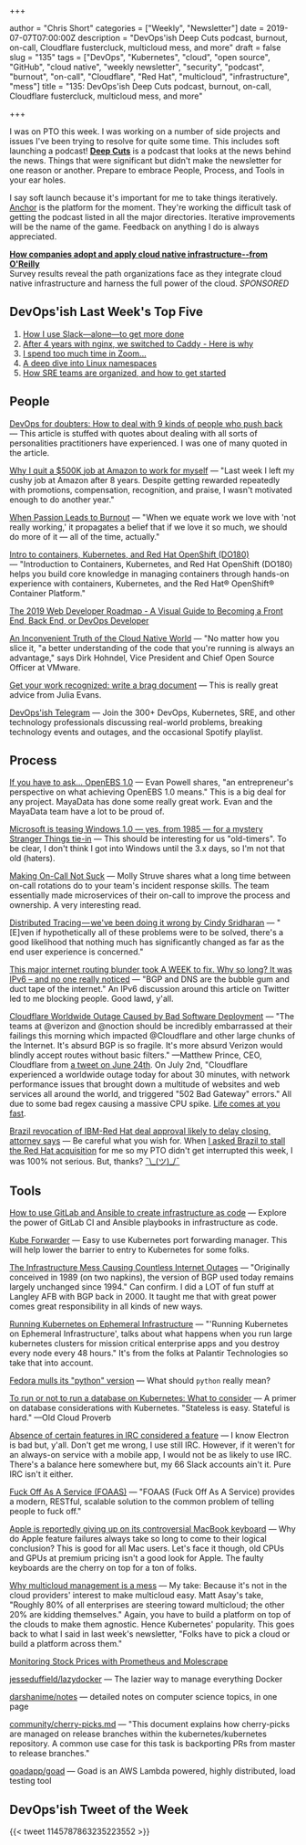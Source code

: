 +++

author = "Chris Short"
categories = ["Weekly", "Newsletter"]
date = 2019-07-07T07:00:00Z
description = "DevOps'ish Deep Cuts podcast, burnout, on-call, Cloudflare fustercluck, multicloud mess, and more"
draft = false
slug = "135"
tags = ["DevOps", "Kubernetes", "cloud", "open source", "GitHub", "cloud native", "weekly newsletter", "security", "podcast", "burnout", "on-call", "Cloudflare", "Red Hat", "multicloud", "infrastructure", "mess"]
title = "135: DevOps'ish Deep Cuts podcast, burnout, on-call, Cloudflare fustercluck, multicloud mess, and more"

+++

I was on PTO this week. I was working on a number of side projects and issues I've been trying to resolve for quite some time. This includes soft launching a podcast! [**Deep Cuts**](https://devopsish.com/deep-cuts-134/) is a podcast that looks at the news behind the news. Things that were significant but didn't make the newsletter for one reason or another. Prepare to embrace People, Process, and Tools in your ear holes.

I say soft launch because it's important for me to take things iteratively. [Anchor](https://anchor.fm/devopsish) is the platform for the moment. They're working the difficult task of getting the podcast listed in all the major directories. Iterative improvements will be the name of the game. Feedback on anything I do is always appreciated.

[**How companies adopt and apply cloud native infrastructure--from O'Reilly**](https://www.oreilly.com/pub/cpc/224549)  
Survey results reveal the path organizations face as they integrate cloud native infrastructure and harness the full power of the cloud. *SPONSORED*

## DevOps'ish Last Week's Top Five

1. [How I use Slack—alone—to get more done](https://char.gd/blog/2019/how-i-use-slack-alone-to-get-more-done)
1. [After 4 years with nginx, we switched to Caddy - Here is why](https://engineering.hashnode.com/after-4-years-with-nginx-we-switched-to-caddy-here-is-why-cjxbv8eb2001ke8s1yl7ndroz)
1. [I spend too much time in Zoom...](https://medium.com/@joebeda/i-spend-too-much-time-in-zoom-5eedcea5cc90)
1. [A deep dive into Linux namespaces](http://ifeanyi.co/posts/linux-namespaces-part-1/)
1. [How SRE teams are organized, and how to get started](https://cloud.google.com/blog/products/devops-sre/how-sre-teams-are-organized-and-how-to-get-started)

## People

[DevOps for doubters: How to deal with 9 kinds of people who push back](https://enterprisersproject.com/article/2019/7/devops-for-doubters-9-tips) — This article is stuffed with quotes about dealing with all sorts of personalities practitioners have experienced. I was one of many quoted in the article.

[Why I quit a $500K job at Amazon to work for myself](https://danielvassallo.com/only-intrinsic-motivation-lasts/) — "Last week I left my cushy job at Amazon after 8 years. Despite getting rewarded repeatedly with promotions, compensation, recognition, and praise, I wasn't motivated enough to do another year."

[When Passion Leads to Burnout](https://hbr.org/2019/07/when-passion-leads-to-burnout) — "When we equate work we love with 'not really working,' it propagates a belief that if we love it so much, we should do more of it — all of the time, actually."

[Intro to containers, Kubernetes, and Red Hat OpenShift (DO180)](https://www.redhat.com/en/services/training/do180-introduction-containers-kubernetes-red-hat-openshift) — "Introduction to Containers, Kubernetes, and Red Hat OpenShift (DO180) helps you build core knowledge in managing containers through hands-on experience with containers, Kubernetes, and the Red Hat® OpenShift® Container Platform."

[The 2019 Web Developer Roadmap - A Visual Guide to Becoming a Front End, Back End, or DevOps Developer](https://www.freecodecamp.org/news/2019-web-developer-roadmap/)

[An Inconvenient Truth of the Cloud Native World](https://www.tfir.io/2019/07/05/cloud-native-trends-security-risk-dirk-hohndel-cncf-kubecon/) — "No matter how you slice it, "a better understanding of the code that you're running is always an advantage," says Dirk Hohndel, Vice President and Chief Open Source Officer at VMware.

[Get your work recognized: write a brag document](https://jvns.ca/blog/brag-documents/) — This is really great advice from Julia Evans.

[DevOps'ish Telegram](https://t.me/devopsish) — Join the 300+ DevOps, Kubernetes, SRE, and other technology professionals discussing real-world problems, breaking technology events and outages, and the occasional Spotify playlist.

## Process

[If you have to ask... OpenEBS 1.0](https://medium.com/mayadata/if-you-have-to-ask-openebs-1-0-dd4a1663c8a9) — Evan Powell shares, "an entrepreneur's perspective on what achieving OpenEBS 1.0 means." This is a big deal for any project. MayaData has done some really great work. Evan and the MayaData team have a lot to be proud of.

[Microsoft is teasing Windows 1.0 — yes, from 1985 — for a mystery Stranger Things tie-in](https://www.theverge.com/tldr/2019/7/5/20683448/microsoft-windows-1-0-stranger-things-season-3-upside-down-july-8) — This should be interesting for us "old-timers". To be clear, I don't think I got into Windows until the 3.x days, so I'm not that old (haters).

[Making On-Call Not Suck](https://dev.to/molly_struve/making-on-call-not-suck-490) — Molly Struve shares what a long time between on-call rotations do to your team's incident response skills. The team essentially made microservices of their on-call to improve the process and ownership. A very interesting read.

[Distributed Tracing — we've been doing it wrong by Cindy Sridharan](https://medium.com/@copyconstruct/distributed-tracing-weve-been-doing-it-wrong-39fc92a857df) — "[E]ven if hypothetically all of these problems were to be solved, there's a good likelihood that nothing much has significantly changed as far as the end user experience is concerned."

[This major internet routing blunder took A WEEK to fix. Why so long? It was IPv6 – and no one really noticed](https://www.theregister.co.uk/2019/07/02/ipv6_routing_error/) — "BGP and DNS are the bubble gum and duct tape of the internet." An IPv6 discussion around this article on Twitter led to me blocking people. Good lawd, y'all.

[Cloudflare Worldwide Outage Caused by Bad Software Deployment](https://www.bleepingcomputer.com/news/technology/cloudflare-worldwide-outage-caused-by-bad-software-deployment/) — "The teams at @verizon and @noction should be incredibly embarrassed at their failings this morning which impacted @Cloudflare and other large chunks of the Internet. It's absurd BGP is so fragile. It's more absurd Verizon would blindly accept routes without basic filters." —Matthew Prince, CEO, Cloudflare from [a tweet on June 24th](https://twitter.com/eastdakota/status/1143182575680143361). On July 2nd, "Cloudflare experienced a worldwide outage today for about 30 minutes, with network performance issues that brought down a multitude of websites and web services all around the world, and triggered "502 Bad Gateway" errors." All due to some bad regex causing a massive CPU spike. [Life comes at you fast](https://blog.cloudflare.com/cloudflare-outage/).

[Brazil revocation of IBM-Red Hat deal approval likely to delay closing, attorney says](https://www.wraltechwire.com/2019/06/28/brazil-revocation-of-ibm-red-hat-deal-approval-likely-to-delay-closing-attorney-says/) — Be careful what you wish for. When [I asked Brazil to stall the Red Hat acquisition](https://twitter.com/ChrisShort/status/1145793603182239744) for me so my PTO didn't get interrupted this week, I was 100% not serious. But, thanks? [¯\\\_(ツ)\_/¯](https://chrisshort.net/shrug/)

## Tools

[How to use GitLab and Ansible to create infrastructure as code](https://about.gitlab.com/2019/07/01/using-ansible-and-gitlab-as-infrastructure-for-code/) — Explore the power of GitLab CI and Ansible playbooks in infrastructure as code.

[Kube Forwarder](https://kube-forwarder.pixelpoint.io/?utm_source=newsletter&utm_medium=devopsish&utm_campaign=135) — Easy to use Kubernetes port forwarding manager. This will help lower the barrier to entry to Kubernetes for some folks.

[The Infrastructure Mess Causing Countless Internet Outages](https://www.wired.com/story/bgp-route-leak-internet-outage/) — "Originally conceived in 1989 (on two napkins), the version of BGP used today remains largely unchanged since 1994." Can confirm. I did a LOT of fun stuff at Langley AFB with BGP back in 2000. It taught me that with great power comes great responsibility in all kinds of new ways.

[Running Kubernetes on Ephemeral Infrastructure](https://ctovision.com/running-kubernetes-on-ephemeral-infrastructure/) — "'Running Kubernetes on Ephemeral Infrastructure', talks about what happens when you run large kubernetes clusters for mission critical enterprise apps and you destroy every node every 48 hours." It's from the folks at Palantir Technologies so take that into account.

[Fedora mulls its "python" version](https://lwn.net/Articles/792718/) — What should `python` really mean?

[To run or not to run a database on Kubernetes: What to consider](https://cloud.google.com/blog/products/databases/to-run-or-not-to-run-a-database-on-kubernetes-what-to-consider) — A primer on database considerations with Kubernetes. "Stateless is easy. Stateful is hard." —Old Cloud Proverb

[Absence of certain features in IRC considered a feature](https://drewdevault.com/2019/07/01/Absence-of-features-in-IRC.html) — I know Electron is bad but, y'all. Don't get me wrong, I use still IRC. However, if it weren't for an always-on service with a mobile app, I would not be as likely to use IRC. There's a balance here somewhere but, my 66 Slack accounts ain't it. Pure IRC isn't it either.

[Fuck Off As A Service (FOAAS)](https://foaas.com/) — "FOAAS (Fuck Off As A Service) provides a modern, RESTful, scalable solution to the common problem of telling people to fuck off."

[Apple is reportedly giving up on its controversial MacBook keyboard](https://www.theverge.com/2019/7/4/20682079/apple-butterfly-switch-scissor-switch-2019-macbook-air-2020-macbook-pro) — Why do Apple feature failures always take so long to come to their logical conclusion? This is good for all Mac users. Let's face it though, old CPUs and GPUs at premium pricing isn't a good look for Apple. The faulty keyboards are the cherry on top for a ton of folks.

[Why multicloud management is a mess](https://www.techrepublic.com/article/why-multicloud-management-is-a-mess/) — My take: Because it's not in the cloud providers' interest to make multicloud easy. Matt Asay's take, "Roughly 80% of all enterprises are steering toward multicloud; the other 20% are kidding themselves." Again, you have to build a platform on top of the clouds to make them agnostic. Hence Kubernetes' popularity. This goes back to what I said in last week's newsletter, "Folks have to pick a cloud or build a platform across them."

[Monitoring Stock Prices with Prometheus and Molescrape](https://eliteinformatiker.de/2019/07/03/monitoring-stock-prices-with-prometheus-and-molescrape)

[jesseduffield/lazydocker](https://github.com/jesseduffield/lazydocker) — The lazier way to manage everything Docker

[darshanime/notes](https://github.com/darshanime/notes) — detailed notes on computer science topics, in one page

[community/cherry-picks.md](https://github.com/kubernetes/community/blob/master/contributors/devel/sig-release/cherry-picks.md) — "This document explains how cherry-picks are managed on release branches within the kubernetes/kubernetes repository. A common use case for this task is backporting PRs from master to release branches."

[goadapp/goad](https://github.com/goadapp/goad) — Goad is an AWS Lambda powered, highly distributed, load testing tool

## DevOps'ish Tweet of the Week

{{< tweet 1145787863235223552 >}}
